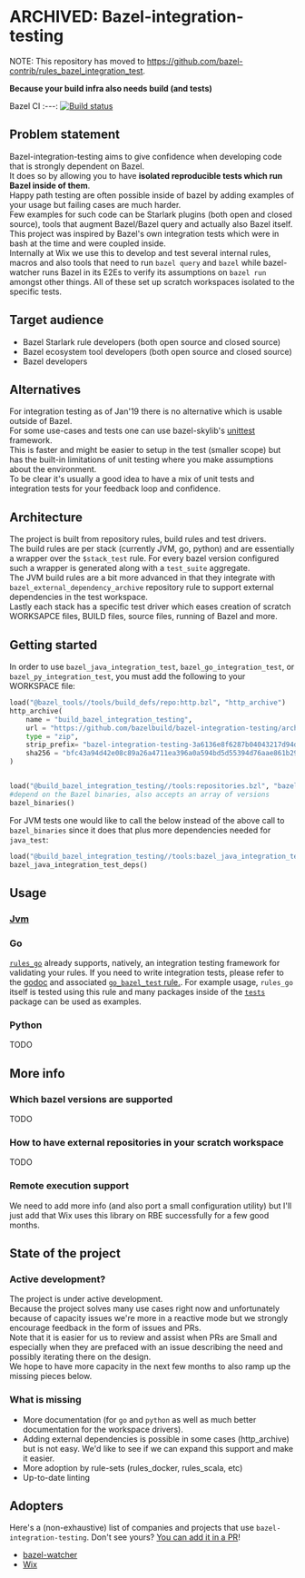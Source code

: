 ARCHIVED: Bazel-integration-testing
=================================

NOTE: This repository has moved to https://github.com/bazel-contrib/rules_bazel_integration_test.

**Because your build infra also needs build (and tests)**

Bazel CI
:---:
[![Build status](https://badge.buildkite.com/b0041826d71f5484c22145f44b3eac12357f51feb6ba6abb57.svg?branch=master)](https://buildkite.com/bazel/bazel-integration-testing-postsubmit)


## Problem statement  
Bazel-integration-testing aims to give confidence when developing code that is strongly dependent on Bazel.  
It does so by allowing you to have **isolated reproducible tests which run Bazel inside of them**.  
Happy path testing are often possible inside of bazel by adding examples of your usage but failing cases are much harder.      
Few examples for such code can be Starlark plugins (both open and closed source), tools that augment Bazel/Bazel query and actually also Bazel itself.    
This project was inspired by Bazel's own integration tests which were in bash at the time and were coupled inside.    
Internally at Wix we use this to develop and test several internal rules, macros and also tools that need to run `bazel query` and `bazel` while bazel-watcher runs Bazel in its E2Es to verify its assumptions on `bazel run` amongst other things.
All of these set up scratch workspaces isolated to the specific tests.  
## Target audience  
* Bazel Starlark rule developers (both open source and closed source)  
* Bazel ecosystem tool developers (both open source and closed source)   
* Bazel developers  
## Alternatives
For integration testing as of Jan'19 there is no alternative which is usable outside of Bazel.  
For some use-cases and tests one can use bazel-skylib's [unittest](https://github.com/bazelbuild/bazel-skylib/blob/master/lib/unittest.bzl) framework.  
This is faster and might be easier to setup in the test (smaller scope) but has the built-in limitations of unit testing where you make assumptions about the environment.  
To be clear it's usually a good idea to have a mix of unit tests and integration tests for your feedback loop and confidence.
## Architecture  
The project is built from repository rules, build rules and test drivers.  
The build rules are per stack (currently JVM, go, python) and are essentially a wrapper over the `$stack_test` rule. For every bazel version configured such a wrapper is generated along with a `test_suite` aggregate.  
The JVM build rules are a bit more advanced in that they integrate with `bazel_external_dependency_archive` repository rule to support external dependencies in the test workspace.  
Lastly each stack has a specific test driver which eases creation of scratch WORKSAPCE files, BUILD files, source files, running of Bazel and more.                                                                                                                                                                                                 
## Getting started

In order to use `bazel_java_integration_test`, `bazel_go_integration_test`, or `bazel_py_integration_test`,
you must add the following to your WORKSPACE file:

```python
load("@bazel_tools//tools/build_defs/repo:http.bzl", "http_archive")
http_archive(
    name = "build_bazel_integration_testing",
    url = "https://github.com/bazelbuild/bazel-integration-testing/archive/3a6136e8f6287b04043217d94d97ba17edcb7feb.zip",
    type = "zip",
    strip_prefix= "bazel-integration-testing-3a6136e8f6287b04043217d94d97ba17edcb7feb",
    sha256 = "bfc43a94d42e08c89a26a4711ea396a0a594bd5d55394d76aae861b299628dca",
)


load("@build_bazel_integration_testing//tools:repositories.bzl", "bazel_binaries")
#depend on the Bazel binaries, also accepts an array of versions
bazel_binaries()

```
For JVM tests one would like to call the below instead of the above call to `bazel_binaries` since it does that plus more dependencies needed for `java_test`:
```python
load("@build_bazel_integration_testing//tools:bazel_java_integration_test.bzl", "bazel_java_integration_test_deps")
bazel_java_integration_test_deps()
```

## Usage
### [Jvm](java/README.md)  
### Go

[`rules_go`](https://github.com/bazelbuild/rules_go) already supports,
natively, an integration testing framework for validating your rules. If you
need to write integration tests, please refer to the
[godoc](https://godoc.org/github.com/bazelbuild/rules_go/go/tools/bazel_testing)
and associated
[`go_bazel_test` rule.](https://github.com/bazelbuild/rules_go/blob/master/go/tools/bazel_testing/def.bzl).
For example usage, `rules_go` itself is tested using this rule and many
packages inside of the
[`tests`](https://github.com/bazelbuild/rules_go/blob/master/tests/) package
can be used as examples.

### Python
TODO

## More info
### Which bazel versions are supported
TODO
### How to have external repositories in your scratch workspace
TODO
### Remote execution support
We need to add more info (and also port a small configuration utility) but I'll just add that Wix uses this library on RBE successfully for a few good months.
## State of the project
### Active development?
The project is under active development.  
Because the project solves many use cases right now and unfortunately because of capacity issues we're more in a reactive mode but we strongly encourage feedback in the form of issues and PRs.  
Note that it is easier for us to review and assist when PRs are Small and especially when they are prefaced with an issue describing the need and possibly iterating there on the design.  
We hope to have more capacity in the next few months to also ramp up the missing pieces below.
### What is missing  
* More documentation (for `go` and `python` as well as much better documentation for the workspace drivers).    
* Adding external dependencies is possible in some cases (http_archive) but is not easy. We'd like to see if we can expand this support and make it easier.
* More adoption by rule-sets (rules_docker, rules_scala, etc)
* Up-to-date linting
## Adopters

Here's a (non-exhaustive) list of companies and projects that use `bazel-integration-testing`. Don't see yours? [You can add it in a PR](https://github.com/bazelbuild/bazel-integration-testing/edit/master/README.md)!

* [bazel-watcher](https://github.com/bazelbuild/bazel-watcher)
* [Wix](https://www.wix.com/)
